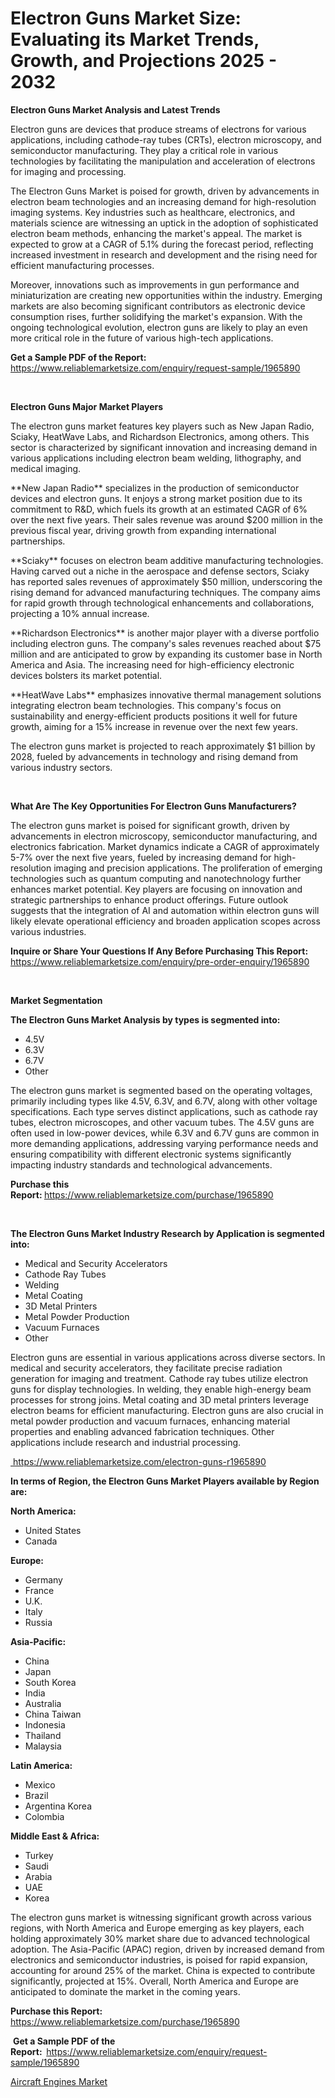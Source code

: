 <p><h1>Electron Guns Market Size: Evaluating its Market Trends, Growth, and Projections 2025 - 2032</h1></p><p><strong>Electron Guns Market Analysis and Latest Trends</strong></p>
<p><p>Electron guns are devices that produce streams of electrons for various applications, including cathode-ray tubes (CRTs), electron microscopy, and semiconductor manufacturing. They play a critical role in various technologies by facilitating the manipulation and acceleration of electrons for imaging and processing.</p><p>The Electron Guns Market is poised for growth, driven by advancements in electron beam technologies and an increasing demand for high-resolution imaging systems. Key industries such as healthcare, electronics, and materials science are witnessing an uptick in the adoption of sophisticated electron beam methods, enhancing the market's appeal. The market is expected to grow at a CAGR of 5.1% during the forecast period, reflecting increased investment in research and development and the rising need for efficient manufacturing processes.</p><p>Moreover, innovations such as improvements in gun performance and miniaturization are creating new opportunities within the industry. Emerging markets are also becoming significant contributors as electronic device consumption rises, further solidifying the market's expansion. With the ongoing technological evolution, electron guns are likely to play an even more critical role in the future of various high-tech applications.</p></p>
<p><strong>Get a Sample PDF of the Report:&nbsp;</strong> <a href="https://www.reliablemarketsize.com/enquiry/request-sample/1965890?utm_campaign=3550&utm_medium=2&utm_source=Github&utm_content=ia&utm_term=08042025&utm_id=electron-guns">https://www.reliablemarketsize.com/enquiry/request-sample/1965890</a></p>
<p>&nbsp;</p>
<p><strong>Electron Guns Major Market Players</strong></p>
<p><p>The electron guns market features key players such as New Japan Radio, Sciaky, HeatWave Labs, and Richardson Electronics, among others. This sector is characterized by significant innovation and increasing demand in various applications including electron beam welding, lithography, and medical imaging.</p><p>**New Japan Radio** specializes in the production of semiconductor devices and electron guns. It enjoys a strong market position due to its commitment to R&D, which fuels its growth at an estimated CAGR of 6% over the next five years. Their sales revenue was around $200 million in the previous fiscal year, driving growth from expanding international partnerships.</p><p>**Sciaky** focuses on electron beam additive manufacturing technologies. Having carved out a niche in the aerospace and defense sectors, Sciaky has reported sales revenues of approximately $50 million, underscoring the rising demand for advanced manufacturing techniques. The company aims for rapid growth through technological enhancements and collaborations, projecting a 10% annual increase.</p><p>**Richardson Electronics** is another major player with a diverse portfolio including electron guns. The company's sales revenues reached about $75 million and are anticipated to grow by expanding its customer base in North America and Asia. The increasing need for high-efficiency electronic devices bolsters its market potential.</p><p>**HeatWave Labs** emphasizes innovative thermal management solutions integrating electron beam technologies. This company's focus on sustainability and energy-efficient products positions it well for future growth, aiming for a 15% increase in revenue over the next few years.</p><p>The electron guns market is projected to reach approximately $1 billion by 2028, fueled by advancements in technology and rising demand from various industry sectors.</p></p>
<p>&nbsp;</p>
<p><strong>What Are The Key Opportunities For Electron Guns Manufacturers?</strong></p>
<p><p>The electron guns market is poised for significant growth, driven by advancements in electron microscopy, semiconductor manufacturing, and electronics fabrication. Market dynamics indicate a CAGR of approximately 5-7% over the next five years, fueled by increasing demand for high-resolution imaging and precision applications. The proliferation of emerging technologies such as quantum computing and nanotechnology further enhances market potential. Key players are focusing on innovation and strategic partnerships to enhance product offerings. Future outlook suggests that the integration of AI and automation within electron guns will likely elevate operational efficiency and broaden application scopes across various industries.</p></p>
<p><strong>Inquire or Share Your Questions If Any Before Purchasing This Report:</strong> <a href="https://www.reliablemarketsize.com/enquiry/pre-order-enquiry/1965890?utm_campaign=3550&utm_medium=2&utm_source=Github&utm_content=ia&utm_term=08042025&utm_id=electron-guns">https://www.reliablemarketsize.com/enquiry/pre-order-enquiry/1965890</a></p>
<p>&nbsp;</p>
<p><strong>Market Segmentation</strong></p>
<p><strong>The Electron Guns Market Analysis by types is segmented into:</strong></p>
<p><ul><li>4.5V</li><li>6.3V</li><li>6.7V</li><li>Other</li></ul></p>
<p><p>The electron guns market is segmented based on the operating voltages, primarily including types like 4.5V, 6.3V, and 6.7V, along with other voltage specifications. Each type serves distinct applications, such as cathode ray tubes, electron microscopes, and other vacuum tubes. The 4.5V guns are often used in low-power devices, while 6.3V and 6.7V guns are common in more demanding applications, addressing varying performance needs and ensuring compatibility with different electronic systems significantly impacting industry standards and technological advancements.</p></p>
<p><strong>Purchase this Report:&nbsp;</strong><a href="https://www.reliablemarketsize.com/purchase/1965890?utm_campaign=3550&utm_medium=2&utm_source=Github&utm_content=ia&utm_term=08042025&utm_id=electron-guns">https://www.reliablemarketsize.com/purchase/1965890</a></p>
<p>&nbsp;</p>
<p><strong>The Electron Guns Market Industry Research by Application is segmented into:</strong></p>
<p><ul><li>Medical and Security Accelerators</li><li>Cathode Ray Tubes</li><li>Welding</li><li>Metal Coating</li><li>3D Metal Printers</li><li>Metal Powder Production</li><li>Vacuum Furnaces</li><li>Other</li></ul></p>
<p><p>Electron guns are essential in various applications across diverse sectors. In medical and security accelerators, they facilitate precise radiation generation for imaging and treatment. Cathode ray tubes utilize electron guns for display technologies. In welding, they enable high-energy beam processes for strong joins. Metal coating and 3D metal printers leverage electron beams for efficient manufacturing. Electron guns are also crucial in metal powder production and vacuum furnaces, enhancing material properties and enabling advanced fabrication techniques. Other applications include research and industrial processing.</p></p>
<p><a href="https://www.reliablemarketsize.com/electron-guns-r1965890?utm_campaign=3550&utm_medium=2&utm_source=Github&utm_content=ia&utm_term=08042025&utm_id=electron-guns">&nbsp;https://www.reliablemarketsize.com/electron-guns-r1965890</a></p>
<p><strong>In terms of Region, the Electron Guns Market Players available by Region are:</strong></p>
<p>
    <p> <strong> North America: </strong>
        <ul>
            <li>United States</li>
            <li>Canada</li>
        </ul>
        </p> 
    <p> <strong> Europe: </strong>
        <ul>
            <li>Germany</li>
            <li>France</li>
            <li>U.K.</li>
            <li>Italy</li>
            <li>Russia</li>
        </ul>
        </p> 
    <p> <strong> Asia-Pacific: </strong>
        <ul>
            <li>China</li>
            <li>Japan</li>
            <li>South Korea</li>
            <li>India</li>
            <li>Australia</li>
            <li>China Taiwan</li>
            <li>Indonesia</li>
            <li>Thailand</li>
            <li>Malaysia</li>
        </ul>
        </p> 
    <p> <strong> Latin America: </strong>
        <ul>
            <li>Mexico</li>
            <li>Brazil</li>
            <li>Argentina Korea</li>
            <li>Colombia</li>
        </ul>
        </p> 
    <p> <strong> Middle East & Africa: </strong>
        <ul>
            <li>Turkey</li>
            <li>Saudi</li>
            <li>Arabia</li>
            <li>UAE</li>
            <li>Korea</li>
        </ul>
    </p>
    </p>
<p><p>The electron guns market is witnessing significant growth across various regions, with North America and Europe emerging as key players, each holding approximately 30% market share due to advanced technological adoption. The Asia-Pacific (APAC) region, driven by increased demand from electronics and semiconductor industries, is poised for rapid expansion, accounting for around 25% of the market. China is expected to contribute significantly, projected at 15%. Overall, North America and Europe are anticipated to dominate the market in the coming years.</p></p>
<p><strong>Purchase this Report: </strong><a href="https://www.reliablemarketsize.com/purchase/1965890?utm_campaign=3550&utm_medium=2&utm_source=Github&utm_content=ia&utm_term=08042025&utm_id=electron-guns">https://www.reliablemarketsize.com/purchase/1965890</a></p>
<p>&nbsp;<strong>Get a Sample PDF of the Report:&nbsp;&nbsp;</strong><a href="https://www.reliablemarketsize.com/enquiry/request-sample/1965890?utm_campaign=3550&utm_medium=2&utm_source=Github&utm_content=ia&utm_term=08042025&utm_id=electron-guns">https://www.reliablemarketsize.com/enquiry/request-sample/1965890</a></p>
<p><strong></strong></p>
<p><p><a href="https://github.com/sharphadan/Market-Research-Report-List-1/blob/main/aircraft-engines-market.md?utm_campaign=3550&utm_medium=2&utm_source=Github&utm_content=ia&utm_term=08042025&utm_id=electron-guns">Aircraft Engines Market</a></p></p>